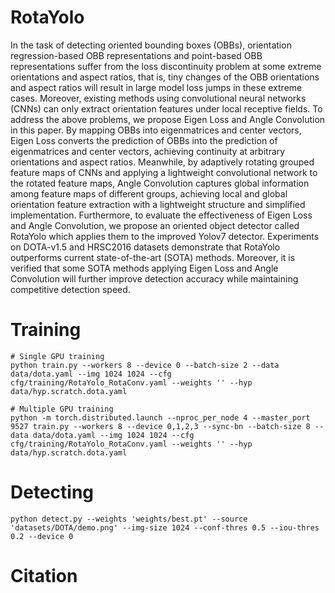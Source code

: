 # RotaYolo
In the task of detecting oriented bounding boxes (OBBs), orientation regression-based OBB representations and point-based OBB representations suffer from the loss discontinuity problem at some extreme orientations and aspect ratios, that is, tiny changes of the OBB orientations and aspect ratios will result in large model loss jumps in these extreme cases. Moreover, existing methods using convolutional neural networks (CNNs) can only extract orientation features under local receptive fields. To address the above problems, we propose Eigen Loss and Angle Convolution in this paper. By mapping OBBs into eigenmatrices and center vectors, Eigen Loss converts the prediction of OBBs into the prediction of eigenmatrices and center vectors, achieving continuity at arbitrary orientations and aspect ratios. Meanwhile, by adaptively rotating grouped feature maps of CNNs and applying a lightweight convolutional network to the rotated feature maps, Angle Convolution captures global information among feature maps of different groups, achieving local and global orientation feature extraction with a lightweight structure and simplified implementation. Furthermore, to evaluate the effectiveness of Eigen Loss and Angle Convolution, we propose an oriented object detector called RotaYolo which applies them to the improved Yolov7 detector. Experiments on DOTA-v1.5 and HRSC2016 datasets demonstrate that RotaYolo outperforms current state-of-the-art (SOTA) methods. Moreover, it is verified that some SOTA methods applying Eigen Loss and Angle Convolution will further improve detection accuracy while maintaining competitive detection speed. 

# Training
```
# Single GPU training
python train.py --workers 8 --device 0 --batch-size 2 --data data/dota.yaml --img 1024 1024 --cfg cfg/training/RotaYolo_RotaConv.yaml --weights '' --hyp data/hyp.scratch.dota.yaml

# Multiple GPU training
python -m torch.distributed.launch --nproc_per_node 4 --master_port 9527 train.py --workers 8 --device 0,1,2,3 --sync-bn --batch-size 8 --data data/dota.yaml --img 1024 1024 --cfg cfg/training/RotaYolo_RotaConv.yaml --weights '' --hyp data/hyp.scratch.dota.yaml
```

# Detecting
```
python detect.py --weights 'weights/best.pt' --source 'datasets/DOTA/demo.png' --img-size 1024 --conf-thres 0.5 --iou-thres 0.2 --device 0
```

# Citation

